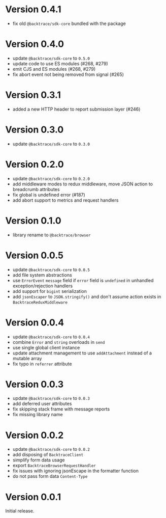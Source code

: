 # Version 0.4.1

-   fix old `@backtrace/sdk-core` bundled with the package

# Version 0.4.0

-   update `@backtrace/sdk-core` to `0.5.0`
-   update code to use ES modules (#268, #279)
-   emit CJS and ES modules (#268, #279)
-   fix abort event not being removed from signal (#265)

# Version 0.3.1

-   added a new HTTP header to report submission layer (#246)

# Version 0.3.0

-   update `@backtrace/sdk-core` to `0.3.0`

# Version 0.2.0

-   update `@backtrace/sdk-core` to `0.2.0`
-   add middleware modes to redux middleware, move JSON action to breadcrumb attributes
-   fix global is undefined error (#187)
-   add abort support to metrics and request handlers

# Version 0.1.0

-   library rename to `@backtrace/browser`

# Version 0.0.5

-   update `@backtrace/sdk-core` to `0.0.5`
-   add file system abstractions
-   use `ErrorEvent` `message` field if `error` field is `undefined` in unhandled exception/rejection handlers
-   add support for `bigint` serialization
-   add `jsonEscaper` to `JSON.stringify()` and don't assume action exists in `BacktraceReduxMiddleware`

# Version 0.0.4

-   update `@backtrace/sdk-core` to `0.0.4`
-   combine `Error` and `string` overloads in `send`
-   use single global client instance
-   update attachment management to use `addAttachment` instead of a mutable array
-   fix typo in `referrer` attribute

# Version 0.0.3

-   update `@backtrace/sdk-core` to `0.0.3`
-   add deferred user attributes
-   fix skipping stack frame with message reports
-   fix missing library name

# Version 0.0.2

-   update `@backtrace/sdk-core` to `0.0.2`
-   add disposing of `BacktraceClient`
-   simplify form data usage
-   export `BacktraceBrowserRequestHandler`
-   fix issues with ignoring jsonEscape in the formatter function
-   do not pass form data `Content-Type`

# Version 0.0.1

Initial release.
